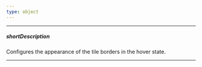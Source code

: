 ```yaml
---
type: object
---
```

---
##### shortDescription
Configures the appearance of the tile borders in the hover state.

---
